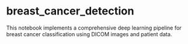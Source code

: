 # breast_cancer_detection
This notebook implements a comprehensive deep learning pipeline for breast cancer classification using DICOM images and patient data.
